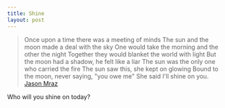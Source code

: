 ```yaml
---
title: Shine
layout: post
---
```


> Once upon a time there was a meeting of minds
The sun and the moon made a deal with the sky
One would take the morning and the other the night
Together they would blanket the world with light
But the moon had a shadow, he felt like a liar
The sun was the only one who carried the fire
The sun saw this, she kept on glowing
Bound to the moon, never saying, "you owe me"
She said I'll shine on you.
[Jason Mraz](https://www.lyrics.com/lyric/30895028/Jason+Mraz/Shine)

Who will you shine on today?

